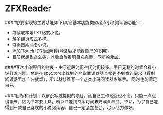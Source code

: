 # ZFXReader

####想要实现的主要功能如下(其它基本功能类似起点小说阅读器功能)：
   - 能读取本地TXT格式小说。
   - 越多翻页形式多样。
   - 能够搜索网络小说。
   - 添加‘Touch ID’指纹解锁(登录后才能看自己的书架)。
   - 目前就想到这么多，以后会随着项目的完善，不断的添加。

####写次小说项目的初衷
    - 由于近段时间空闲时间较多。平日无聊的时候会看小说打发时间。但是在appStore上找到的小说阅读器基本都达不到我的要求（看到阅读器里加广告就烦），所以就想着写一个这类小说阅读器练练手。 同时也能满足自己。

####目标和计划
    - 以前没写过类似的项目，而自己工作经验也不高，只能一点点慢慢来。因为平常要上班，所以只能用空余时间来完成此项目。不过，为了自己能得到一款自己喜欢的小说阅读器，自己一定会加把劲。尽心尽力做好。
